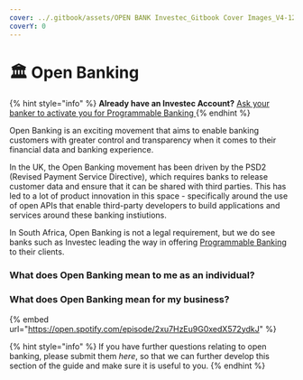 ```yaml
---
cover: ../.gitbook/assets/OPEN BANK Investec_Gitbook Cover Images_V4-12.png
coverY: 0
---
```


# 🏛 Open Banking

{% hint style="info" %}
**Already have an Investec Account?** [Ask your banker to activate you for Programmable Banking ](https://www.investec.com/en\_za/banking/programmable-banking.html)
{% endhint %}

Open Banking is an exciting movement that aims to enable banking customers with greater control and transparency when it comes to their financial data and banking experience.&#x20;

In the UK, the Open Banking movement has been driven by the PSD2 (Revised Payment Service Directive), which requires banks to release customer data and ensure that it can be shared with third parties. This has led to a lot of product innovation in this space - specifically around the use of open APIs that enable third-party developers to build applications and services around these banking instiutions. &#x20;

In South Africa, Open Banking is not a legal requirement, but we do see banks such as Investec leading the way in offering [Programmable Banking](https://www.investec.com/en\_za/banking/programmable-banking.html) to their clients.&#x20;

### What does Open Banking mean to me as an individual?&#x20;



### What does Open Banking mean for my business?&#x20;



{% embed url="https://open.spotify.com/episode/2xu7HzEu9G0xedX572ydkJ" %}

{% hint style="info" %}
If you have further questions relating to open banking, please submit them _here_, so that we can further develop this section of the guide and make sure it is useful to you.
{% endhint %}
